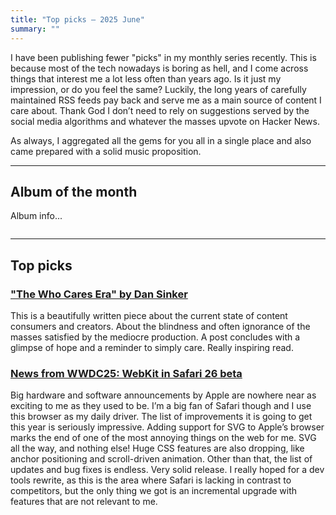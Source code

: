 ```yaml
---
title: "Top picks — 2025 June"
summary: ""
---
```


I have been publishing fewer "picks" in my monthly series recently. This is because most of the tech nowadays is boring as hell, and I come across things that interest me a lot less often than years ago. Is it just my impression, or do you feel the same? Luckily, the long years of carefully maintained RSS feeds pay back and serve me as a main source of content I care about. Thank God I don’t need to rely on suggestions served by the social media algorithms and whatever the masses upvote on Hacker News.

As always, I aggregated all the gems for you all in a single place and also came prepared with a solid music proposition.

---

## Album of the month

Album info...

![]()

---

## Top picks

### ["The Who Cares Era" by Dan Sinker](https://dansinker.com/posts/2025-05-23-who-cares/)

This is a beautifully written piece about the current state of content consumers and creators. About the blindness and often ignorance of the masses satisfied by the mediocre production. A post concludes with a glimpse of hope and a reminder to simply care. Really inspiring read.

### [News from WWDC25: WebKit in Safari 26 beta](https://webkit.org/blog/16993/news-from-wwdc25-web-technology-coming-this-fall-in-safari-26-beta)

Big hardware and software announcements by Apple are nowhere near as exciting to me as they used to be. I’m a big fan of Safari though and I use this browser as my daily driver. The list of improvements it is going to get this year is seriously impressive. Adding support for SVG to Apple’s browser marks the end of one of the most annoying things on the web for me. SVG all the way, and nothing else! Huge CSS features are also dropping, like anchor positioning and scroll-driven animation. Other than that, the list of updates and bug fixes is endless. Very solid release. I really hoped for a dev tools rewrite, as this is the area where Safari is lacking in contrast to competitors, but the only thing we got is an incremental upgrade with features that are not relevant to me.
